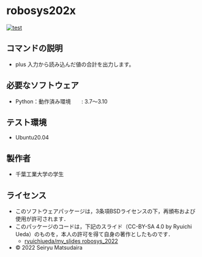 # robosys202x

[![test](https://github.com/seiryu01/robosys202x/actions/workflows/test.yml/badge.svg)](https://github.com/seiryu01/robosys202x/actions/workflows/test.yml)

## コマンドの説明
* plus
 入力から読み込んだ値の合計を出力します。


## 必要なソフトウェア
* Python：動作済み環境　　: 3.7～3.10

## テスト環境
* Ubuntu20.04
## 製作者
* 千葉工業大学の学生

## ライセンス
 * このソフトウェアパッケージは，3条項BSDライセンスの下，再頒布および使用が許可されます．
 * このパッケージのコードは，下記のスライド（CC-BY-SA 4.0 by Ryuichi Ueda）のものを，本人の許可を得て自身の著作としたものです．
      * [ryuichiueda/my_slides robosys_2022](https://github.com/ryuichiueda/my_slides/tree/master/robosys_2022)
  * © 2022 Seiryu Matsudaira
